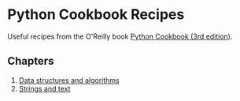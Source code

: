 # Python Cookbook Recipes

Useful recipes from the O'Reilly book [Python Cookbook (3rd edition)](https://www.oreilly.com/library/view/python-cookbook-3rd/9781449357337/).


## Chapters
1. [Data structures and algorithms](./recipes/01_data_structures_and_algorithms/)
2. [Strings and text](./recipes/02_strings_and_text/)